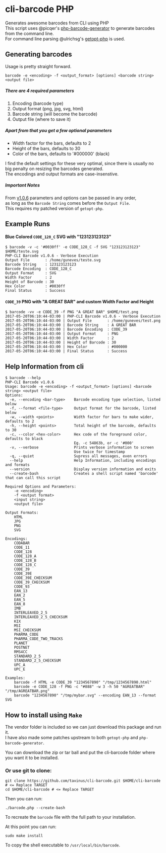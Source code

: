 # cli-barcode PHP
Generates awesome barcodes from CLI using PHP  
This script uses @picqer's [php-barcode-generator](https://github.com/picqer/php-barcode-generator) to generate barcodes from the command line.  
For command line parsing @ulrichsg's [getopt-php](https://github.com/ulrichsg/getopt-php) is used.  
  
## Generating barcodes
Usage is pretty straight forward.  
```
barcode -e <encoding> -f <output_format> [options] <barcode string> <output file>
```
##### There are 4 required parameters  
1. Encoding (barcode type)  
2. Output format (png, jpg, svg, html)  
3. Barcode string (will become the barcode)  
4. Output file (where to save it)  

##### Apart from that you get a few optional parameters
* Width factor for the bars, defaults to 2
* Height of the bars, defaults to 30
* Color of the bars, defaults to '#000000' (black)
  
I find the default settings for these very optimal, since there is usually no big penalty on resizing the barcodes generated.  
The encodings and output formats are case-insenstive.  

##### Important Notes
From [v1.0.6](https://github.com/tavinus/cli-barcode/releases/tag/1.0.6) parameters and options can be passed in any order,  
as long as the `Barcode String` comes before the `Output File`.  
This requires my patched version of `getopt-php`.  
  
## Example Runs
#### Blue Colored `CODE_128_C` SVG with "123123123123"
```
$ barcode -v -c '#0030ff' -e CODE_128_C -f SVG "123123123123" $HOME/teste.svg 
PHP-CLI Barcode v1.0.6 - Verbose Execution
Output File       : /home/guneves/teste.svg       
Barcode String    : 123123123123                  
Barcode Encoding  : CODE_128_C                    
Output Format     : SVG                           
Width Factor      : 2                             
Height of Barcode : 30                            
Hex Color         : #0030ff                       
Final Status      : Success
```
#### `CODE_39` PNG with "A GREAT BAR" and custom Width Factor and Height
```
$ barcode -vv -e CODE_39 -f PNG "A GREAT BAR" $HOME/test.png 
2017-05-20T06:10:44-03:00 | PHP-CLI Barcode v1.0.6 - Verbose Execution
2017-05-20T06:10:44-03:00 | Output File       : /home/guneves/test.png        
2017-05-20T06:10:44-03:00 | Barcode String    : A GREAT BAR                   
2017-05-20T06:10:44-03:00 | Barcode Encoding  : CODE_39                       
2017-05-20T06:10:44-03:00 | Output Format     : PNG                           
2017-05-20T06:10:44-03:00 | Width Factor      : 2                             
2017-05-20T06:10:44-03:00 | Height of Barcode : 30                            
2017-05-20T06:10:44-03:00 | Hex Color         : #000000                       
2017-05-20T06:10:44-03:00 | Final Status      : Success
```
## Help Information from cli
```
$ barcode --help
PHP-CLI Barcode v1.0.6
Usage: barcode -e <encoding> -f <output_format> [options] <barcode string> <output file>
Options:
  -e, --encoding <bar-type>    Barcode encoding type selection, listed below
  -f, --format <file-type>     Output format for the barcode, listed below
  -w, --width <points>         Width factor for bars to make wider, defaults to 2
  -h, --height <points>        Total height of the barcode, defaults to 30
  -c, --color <hex-color>      Hex code of the foreground color, defaults to black
                               Eg. -c 54863b, or -c '#000'
  -v, --verbose                Prints verbose information to screen
                               Use twice for timestamp
  -q, --quiet                  Supress all messages, even errors
  --help                       Help Information, including encodings and formats
  --version                    Display version information and exits
  --create-bash                Creates a shell script named 'barcode' that can call this script

Required Options and Parameters:
    -e <encoding>
    -f <output format>
    <input string>
    <output file>

Output Formats:
    HTML
    JPG
    PNG
    SVG

Encodings:
    CODABAR
    CODE_11
    CODE_128
    CODE_128_A
    CODE_128_B
    CODE_128_C
    CODE_39
    CODE_39E
    CODE_39E_CHECKSUM
    CODE_39_CHECKSUM
    CODE_93
    EAN_13
    EAN_2
    EAN_5
    EAN_8
    IMB
    INTERLEAVED_2_5
    INTERLEAVED_2_5_CHECKSUM
    KIX
    MSI
    MSI_CHECKSUM
    PHARMA_CODE
    PHARMA_CODE_TWO_TRACKS
    PLANET
    POSTNET
    RMS4CC
    STANDARD_2_5
    STANDARD_2_5_CHECKSUM
    UPC_A
    UPC_E

Examples:
    barcode -f HTML -e CODE_39 "1234567890" "/tmp/1234567890.html"
    barcode -e CODE_128 -f PNG -c "#888" -w 3 -h 50 "AGREATBAR" "/tmp/AGREATBAR.png"
    barcode "1234567890" "/tmp/mybar.svg" --encoding EAN_13 --format SVG
```


## How to install using `Make`
The vendor folder is included so we can just download this package and run it.  
I have also made some patches upstream to both `getopt-php` and `php-barcode-generator`.  
  
You can download the zip or tar ball and put the cli-barcode folder where you want it to be installed.  
  
### Or use git to clone:
```
git clone https://github.com/tavinus/cli-barcode.git $HOME/cli-barcode # <= Replace TARGET
cd $HOME/cli-barcode # <= Replace TARGET
```

Then you can run:  
```
./barcode.php --create-bash
``` 
To recreate the `barcode` file with the full path to your installation. 
  
At this point you can run:
```
sudo make install
``` 
To copy the shell executable to `/usr/local/bin/barcode`.  


